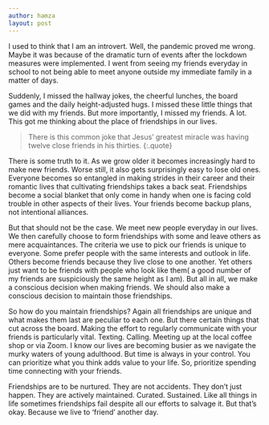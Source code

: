 ```yaml
---
author: hamza
layout: post
---
```

I used to think that I am an introvert. Well, the pandemic proved me wrong. Maybe it was
because of the dramatic turn of events after the lockdown measures were implemented. I went
from seeing my friends everyday in school to not being able to meet anyone outside my
immediate family in a matter of days. 

Suddenly, I missed the hallway jokes, the cheerful lunches,
the board games and the daily height-adjusted hugs. I missed these little things that we did with
my friends. But more importantly, I missed my friends. A lot. This got me thinking about the
place of friendships in our lives.

> There is this common joke that Jesus’ greatest miracle was having twelve close friends in his
thirties.
{:.quote}

There is some truth to it. As we grow older it becomes increasingly hard to make new
friends. Worse still, it also gets surprisingly easy to lose old ones. Everyone becomes so
entangled in making strides in their career and their romantic lives that cultivating friendships
takes a back seat. Friendships become a social blanket that only come in handy when one is
facing cold trouble in other aspects of their lives. Your friends become backup plans, not
intentional alliances.

But that should not be the case. We meet new people everyday in our lives. We then carefully
choose to form friendships with some and leave others as mere acquaintances. The criteria we
use to pick our friends is unique to everyone. Some prefer people with the same interests and
outlook in life. Others become friends because they live close to one another. Yet others just
want to be friends with people who look like them( a good number of my friends are
suspiciously the same height as I am). But all in all, we make a conscious decision when making
friends. We should also make a conscious decision to maintain those friendships.

So how do you maintain friendships? Again all friendships are unique and what makes them last
are peculiar to each one. But there certain things that cut across the board. Making the effort to
regularly communicate with your friends is particularly vital. Texting. Calling. Meeting up at the
local coffee shop or via Zoom. I know our lives are becoming busier as we navigate the murky
waters of young adulthood. But time is always in your control. You can prioritize what you think
adds value to your life. So, prioritize spending time connecting with your friends.

Friendships are to be nurtured. They are not accidents. They don’t just happen. They are actively
maintained. Curated. Sustained. Like all things in life sometimes friendships fail despite all our
efforts to salvage it. But that’s okay. Because we live to ‘friend’ another day.
